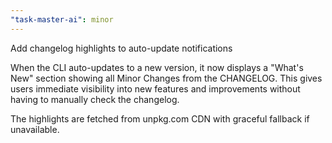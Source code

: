 ```yaml
---
"task-master-ai": minor
---
```


Add changelog highlights to auto-update notifications

When the CLI auto-updates to a new version, it now displays a "What's New" section showing all Minor Changes from the CHANGELOG. This gives users immediate visibility into new features and improvements without having to manually check the changelog.

The highlights are fetched from unpkg.com CDN with graceful fallback if unavailable.
